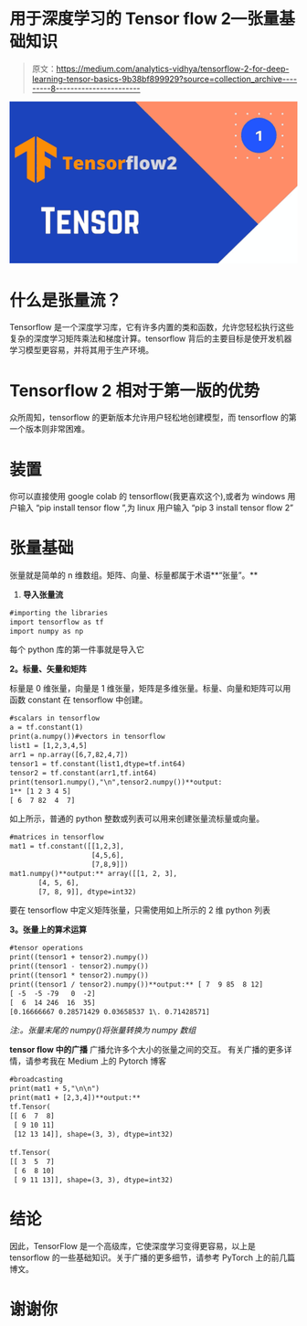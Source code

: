 # 用于深度学习的 Tensor flow 2—张量基础知识

> 原文：<https://medium.com/analytics-vidhya/tensorflow-2-for-deep-learning-tensor-basics-9b38bf899929?source=collection_archive---------8----------------------->

![](img/408c1fd3eb30b2d6acbd3e8713131ca5.png)

# 什么是张量流？

Tensorflow 是一个深度学习库，它有许多内置的类和函数，允许您轻松执行这些复杂的深度学习矩阵乘法和梯度计算。tensorflow 背后的主要目标是使开发机器学习模型更容易，并将其用于生产环境。

# Tensorflow 2 相对于第一版的优势

众所周知，tensorflow 的更新版本允许用户轻松地创建模型，而 tensorflow 的第一个版本则非常困难。

# 装置

你可以直接使用 google colab 的 tensorflow(我更喜欢这个),或者为 windows 用户输入
“pip install tensor flow ”,为 linux 用户输入
“pip 3 install tensor flow 2”

# 张量基础

张量就是简单的 n 维数组。矩阵、向量、标量都属于术语**“张量”。**

1.  **导入张量流**

```
#importing the libraries
import tensorflow as tf
import numpy as np
```

每个 python 库的第一件事就是导入它

**2。标量、矢量和矩阵**

标量是 0 维张量，向量是 1 维张量，矩阵是多维张量。标量、向量和矩阵可以用函数 constant 在 tensorflow 中创建。

```
#scalars in tensorflow
a = tf.constant(1)
print(a.numpy())#vectors in tensorflow
list1 = [1,2,3,4,5]
arr1 = np.array([6,7,82,4,7])
tensor1 = tf.constant(list1,dtype=tf.int64)
tensor2 = tf.constant(arr1,tf.int64)
print(tensor1.numpy(),"\n",tensor2.numpy())**output:
1** [1 2 3 4 5] 
[ 6  7 82  4  7]
```

如上所示，普通的 python 整数或列表可以用来创建张量流标量或向量。

```
#matrices in tensorflow
mat1 = tf.constant([[1,2,3],
                    [4,5,6],
                    [7,8,9]])
mat1.numpy()**output:** array([[1, 2, 3],
       [4, 5, 6],
       [7, 8, 9]], dtype=int32)
```

要在 tensorflow 中定义矩阵张量，只需使用如上所示的 2 维 python 列表

**3。张量上的算术运算**

```
#tensor operations
print((tensor1 + tensor2).numpy())
print((tensor1 - tensor2).numpy())
print((tensor1 * tensor2).numpy())
print((tensor1 / tensor2).numpy())**output:** [ 7  9 85  8 12]
[ -5  -5 -79   0  -2]
[  6  14 246  16  35]
[0.16666667 0.28571429 0.03658537 1\. 0.71428571]
```

*注:。张量末尾的 numpy()将张量转换为 numpy 数组*

**tensor flow 中的广播** 广播允许多个大小的张量之间的交互。
有关广播的更多详情，请参考我在 Medium 上的 Pytorch 博客

```
#broadcasting 
print(mat1 + 5,"\n\n")
print(mat1 + [2,3,4])**output:** 
tf.Tensor(
[[ 6  7  8]
 [ 9 10 11]
 [12 13 14]], shape=(3, 3), dtype=int32) 

tf.Tensor(
[[ 3  5  7]
 [ 6  8 10]
 [ 9 11 13]], shape=(3, 3), dtype=int32)
```

# 结论

因此，TensorFlow 是一个高级库，它使深度学习变得更容易，以上是 tensorflow 的一些基础知识。关于广播的更多细节，请参考 PyTorch 上的前几篇博文。

# 谢谢你